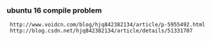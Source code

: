 
### ubuntu 16 compile problem
     http://www.voidcn.com/blog/hjq842382134/article/p-5955492.html
     http://blog.csdn.net/hjq842382134/article/details/51331707
